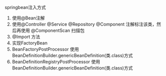 springbean注入方式
1. 使用@Bean注解
1. 使用@Controller @Service @Repository @Component 注解标注该类，然后再使用 @ComponentScan 扫描包
1. @Import 方法
1. 实现FactoryBean
1. BeanFactoryPostProcessor 使用BeanDefinitionBuilder.genericBeanDefinition(类.class)方式
1. BeanDefinitionRegistryPostProcessor 使用BeanDefinitionBuilder.genericBeanDefinition(类.class)方式
